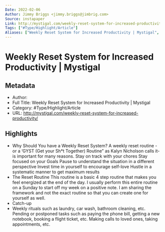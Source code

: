 ```yaml
---
Date: 2022-02-06
Author: Jimmy Briggs <jimmy.briggs@jimbrig.com>
Source: instapaper
Link: http://mystigal.com/weekly-reset-system-for-increased-productivity/
Tags: ["#Type/Highlight/Article"]
Aliases: ["Weekly Reset System for Increased Productivity | Mystigal", "Weekly Reset System for Increased Productivity | Mystigal"]
---
```

# Weekly Reset System for Increased Productivity | Mystigal

## Metadata
- Author: 
- Full Title: Weekly Reset System for Increased Productivity | Mystigal
- Category: #Type/Highlight/Article
- URL: http://mystigal.com/weekly-reset-system-for-increased-productivity/

## Highlights
- Why Should You have a Weekly Reset System?
  A weekly reset routine -or a ‘GYST (Get your Sh*t Together) Routine” as Kalyn Nicholson calls it- is important for many reasons.
  Stay on track with your chores
  Stay focused on your Goals
  Pause to understand the situation in a different perspective
  Invest time in yourself to encourage self-love
  Hustle in a systematic manner to get maximum results
- The Reset Routine
  This routine is a basic 4 step routine that makes you feel energized at the end of the day. I usually perform this entire routine on a Sunday to start off my week on a positive note. I am sharing the framework and not the exact routine so that you can create one for yourself as well.
- Catch-up
- Weekly rituals such as laundry, car wash, bathroom cleaning, etc.
  Pending or postponed tasks such as paying the phone bill, getting a new notebook, booking a flight ticket, etc.
  Making calls to loved ones, taking appointments, etc.
